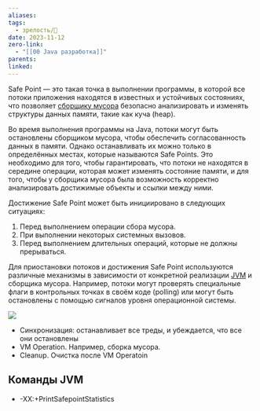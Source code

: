 ```yaml
---
aliases: 
tags:
  - зрелость/🌱
date: 2023-11-12
zero-link:
  - "[[00 Java разработка]]"
parents: 
linked:
---
```

Safe Point — это такая точка в выполнении программы, в которой все потоки приложения находятся в известных и устойчивых состояниях, что позволяет [сборщику мусора](Garbage%20Collector.md) безопасно анализировать и изменять структуры данных памяти, такие как куча (heap).

Во время выполнения программы на Java, потоки могут быть остановлены сборщиком мусора, чтобы обеспечить согласованность данных в памяти. Однако останавливать их можно только в определённых местах, которые называются Safe Points. Это необходимо для того, чтобы гарантировать, что потоки не находятся в середине операции, которая может изменять состояние памяти, и для того, чтобы у сборщика мусора была возможность корректно анализировать достижимые объекты и ссылки между ними.

Достижение Safe Point может быть инициировано в следующих ситуациях:
1. Перед выполнением операции сбора мусора.
2. При выполнении некоторых системных вызовов.
3. Перед выполнением длительных операций, которые не должны прерываться.

Для приостановки потоков и достижения Safe Point используются различные механизмы в зависимости от конкретной реализации [JVM](JVM.md) и сборщика мусора. Например, потоки могут проверять специальные флаги в контрольных точках в своём коде (polling) или могут быть остановлены с помощью сигналов уровня операционной системы.

![](Pasted%20image%2020231112162050.png)
- Синхронизация: останавливает все треды, и убеждается, что все они остановлены
- VM Operation. Например, сборка мусора.
- Cleanup. Очистка после VM Operatoin

## Команды JVM
- -XX:+PrintSafepointStatistics